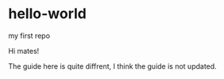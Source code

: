 # hello-world
my first repo

Hi mates!

The guide here is quite diffrent, I think the guide is not updated.
